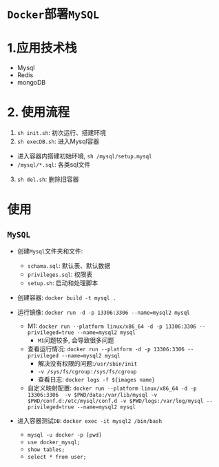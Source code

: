 # `Docker`部署`MySQL`

# 1.应用技术栈
- Mysql
- Redis
- mongoDB

# 2. 使用流程
1. `sh init.sh`: 初次运行、搭建环境
2. `sh execDB.sh`: 进入Mysql容器
  - 进入容器内搭建初始环境, `sh /mysql/setup.mysql`
  - `/mysql/*.sql`: 各类sql文件
3. `sh del.sh`: 删除旧容器


# 使用
## `MySQL`
- 创建`Mysql`文件夹和文件:
  - `schama.sql`: 默认表、默认数据
  - `privileges.sql`: 权限表
  - `setup.sh`: 启动和处理脚本

- 创建容器: `docker build -t mysql .`
- 运行镜像: `docker run -d -p 13306:3306 --name=mysql2 mysql`
  - M1: `docker run --platform linux/x86_64 -d -p 13306:3306 --privileged=true --name=mysql2 mysql`
    - `M1`问题较多, 会导致很多问题
  - 查看运行情况: `docker run --platform -d -p 13306:3306 --privileged --name=mysql2 mysql`
    - 解决没有权限的问题:`/usr/sbin/init`
    - `-v /sys/fs/cgroup:/sys/fs/cgroup`
    - 查看日志: `docker logs -f ${images name}`
  - 自定义映射配置: `docker run --platform linux/x86_64 -d -p 13306:3306  -v $PWD/data:/var/lib/mysql -v $PWD/conf.d:/etc/mysql/conf.d -v $PWD/logs:/var/log/mysql --privileged=true --name=mysql2 mysql`

- 进入容器测试`DB`: `docker exec -it mysql2 /bin/bash`
  - `mysql -u docker -p [pwd]`
  - `use docker_mysql;`
  - `show tables;`
  - `select * from user;`